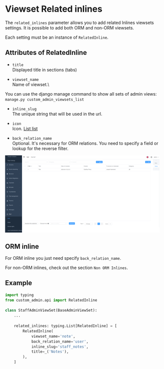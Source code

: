 # Viewset Related inlines

The `related_inlines` parameter allows you to add related lnlines viewsets settings. It is possible to add both ORM and non-ORM viewsets.

Each setting must be an instance of `RelatedInline`.

## Attributes of RelatedInline

- `title`\
Displayed title in sections (tabs)

- `viewset_name`\
Name of viewset.\

You can use the django manage command to show all sets of admin views:\
`manage.py custom_admin_viewsets_list`

- `inline_slug`\
The unique string that will be used in the url.

- `icon`\
Icon. [List list](https://pictogrammers.com/library/mdi/)

- `back_relation_name`\
Optional. It's necessary for ORM relations. You need to specify a field or lookup for the reverse filter.

![related-inline](images/related-inline.png)

## ORM inline

For ORM inline you just need specify `back_relation_name`.

For non-ORM inlines, check out the section `Non ORM Inlines`.

## Example

```python
import typing
from custom_admin.api import RelatedInline

class StaffAdminViewSet(BaseAdminViewSet):
    ...

    related_inlines: typing.List[RelatedInline] = [
        RelatedInline(
            viewset_name='note',
            back_relation_name='user',
            inline_slug='staff_notes',
            title=_('Notes'),
        ),
    ]
```

